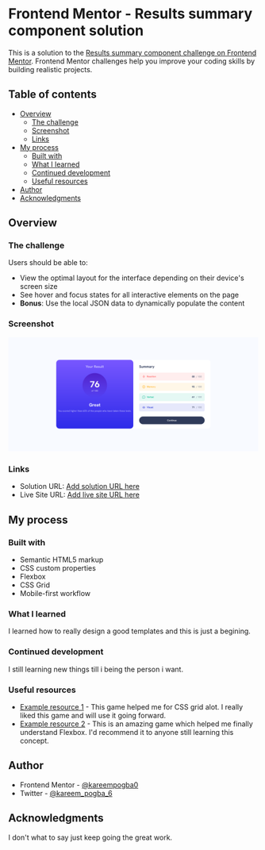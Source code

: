 # Frontend Mentor - Results summary component solution

This is a solution to the [Results summary component challenge on Frontend Mentor](https://www.frontendmentor.io/challenges/results-summary-component-CE_K6s0maV). Frontend Mentor challenges help you improve your coding skills by building realistic projects. 

## Table of contents

- [Overview](#overview)
  - [The challenge](#the-challenge)
  - [Screenshot](#screenshot)
  - [Links](#links)
- [My process](#my-process)
  - [Built with](#built-with)
  - [What I learned](#what-i-learned)
  - [Continued development](#continued-development)
  - [Useful resources](#useful-resources)
- [Author](#author)
- [Acknowledgments](#acknowledgments)

## Overview

### The challenge

Users should be able to:

- View the optimal layout for the interface depending on their device's screen size
- See hover and focus states for all interactive elements on the page
- **Bonus**: Use the local JSON data to dynamically populate the content

### Screenshot

![](/assets/images/Screenshot%202024-09-06%20at%2004-01-05%20Frontend%20Mentor%20Results%20summary%20component.png)

### Links

- Solution URL: [Add solution URL here](https://github.com/kareempogba0/results_summary_component)
- Live Site URL: [Add live site URL here](https://kareempogba0.github.io/results_summary_component/)

## My process

### Built with

- Semantic HTML5 markup
- CSS custom properties
- Flexbox
- CSS Grid
- Mobile-first workflow

### What I learned

I learned how to really design a good templates and this is just a begining.

### Continued development

I still learning new things till i being the person i want.

### Useful resources

- [Example resource 1](https://cssgridgarden.com/) - This game helped me for CSS grid alot. I really liked this game and will use it going forward.
- [Example resource 2](https://flexboxfroggy.com/) - This is an amazing game which helped me finally understand Flexbox. I'd recommend it to anyone still learning this concept.

## Author

- Frontend Mentor - [@kareempogba0](https://www.frontendmentor.io/profile/kareempogba0)
- Twitter - [@kareem_pogba_6](https://www.twitter.com/kareem_pogba_6)

## Acknowledgments

I don't what to say just keep going the great work.
